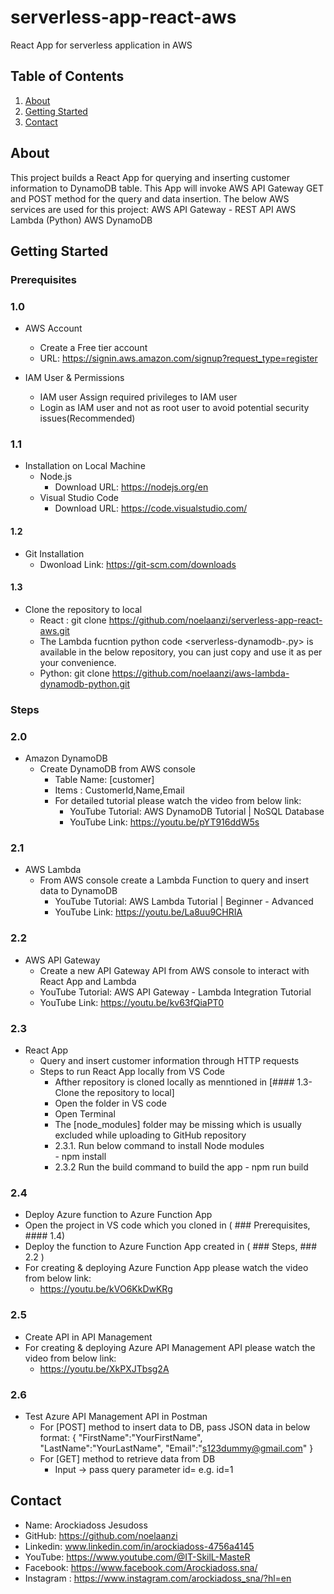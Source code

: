 # serverless-app-react-aws
React App for serverless application in AWS

## Table of Contents
1. [About](#about)
2. [Getting Started](#getting-started)
3. [Contact](#contact)

## About
This project builds a React App for querying and inserting customer information to DynamoDB table.
This App will invoke AWS API Gateway GET and POST method for the query and data insertion.
The below AWS services are used for this project:
  AWS API Gateway - REST API
  AWS Lambda (Python)
  AWS DynamoDB
  
## Getting Started
### Prerequisites
### 1.0
- AWS Account
  - Create a Free tier account
  - URL: https://signin.aws.amazon.com/signup?request_type=register

- IAM User & Permissions
  - IAM user Assign required privileges to IAM user
  - Login as IAM user and not as root user to avoid potential security issues(Recommended)
### 1.1
- Installation on Local Machine
  - Node.js
    - Download URL: https://nodejs.org/en
  - Visual Studio Code
    - Download URL: https://code.visualstudio.com/
#### 1.2  
- Git Installation
  - Dwonload Link: https://git-scm.com/downloads
#### 1.3
- Clone the repository to local
    - React : git clone https://github.com/noelaanzi/serverless-app-react-aws.git
    - The Lambda fucntion python code <serverless-dynamodb-.py> is available in the below repository,
      you can just copy and use it as per your convenience.
    - Python: git clone https://github.com/noelaanzi/aws-lambda-dynamodb-python.git

### Steps
### 2.0
- Amazon DynamoDB
  - Create DynamoDB from AWS console
    - Table Name: [customer]   
    - Items : CustomerId,Name,Email 
    - For detailed tutorial please watch the video from below link:
      - YouTube Tutorial: AWS DynamoDB Tutorial | NoSQL Database
      - YouTube Link: https://youtu.be/pYT916ddW5s

 ### 2.1 
 - AWS Lambda
   - From AWS console create a Lambda Function to query and insert data to DynamoDB
     - YouTube Tutorial: AWS Lambda Tutorial | Beginner - Advanced
     - YouTube Link: https://youtu.be/La8uu9CHRIA

### 2.2
- AWS API Gateway
  - Create a new API Gateway API from AWS console to interact with React App and Lambda
  - YouTube Tutorial: AWS API Gateway - Lambda Integration Tutorial
  - YouTube Link: https://youtu.be/kv63fQiaPT0

### 2.3
- React App
  - Query and insert customer information through HTTP requests
  - Steps to run React App locally from VS Code
    * Afther repository is cloned locally as menntioned in [#### 1.3- Clone the repository to local]
    - Open the folder in VS code
    - Open Terminal
    - The [node_modules] folder may be missing which is usually excluded while uploading to GitHub repository
    - 2.3.1. Run below command to install Node modules  
             - npm install
    - 2.3.2  Run the build command to build the app
            - npm run build
          


        
### 2.4
- Deploy Azure function to Azure Function App
- Open the project in VS code which you cloned in ( ### Prerequisites, #### 1.4)
- Deploy the function to Azure Function App created in ( ### Steps, ### 2.2 )
- For creating & deploying Azure Function App please watch the video from below link:
  - https://youtu.be/kVO6KkDwKRg
### 2.5
- Create API in API Management
- For creating & deploying Azure API Management API please watch the video from below link:
  - https://youtu.be/XkPXJTbsg2A
 
### 2.6
- Test Azure API Management API in Postman
  - For [POST] method to insert data to DB, pass JSON data in below format:
       {
       "FirstName":"YourFirstName",
       "LastName":"YourLastName",
       "Email":"s123dummy@gmail.com"
      }
  - For [GET] method to retrieve data from DB        
    - Input -> pass query parameter id=<value> e.g. id=1 
    
## Contact
- Name: Arockiadoss Jesudoss
- GitHub: https://github.com/noelaanzi
- Linkedin: www.linkedin.com/in/arockiadoss-4756a4145
- YouTube: https://www.youtube.com/@IT-SkilL-MasteR
- Facebook: https://www.facebook.com/Arockiadoss.sna/
- Instagram : https://www.instagram.com/arockiadoss_sna/?hl=en

